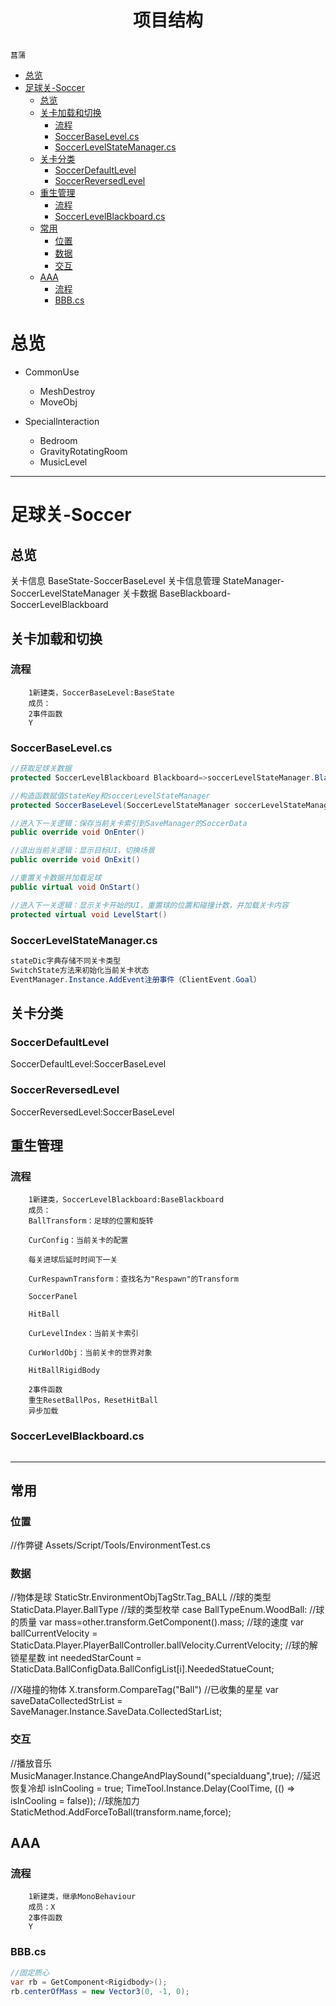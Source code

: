 <h1>
<p align="center">项目结构</p>
</h1>

`菖蒲`

<!-- TOC -->

- [总览](#总览)
- [足球关-Soccer](#足球关-soccer)
    - [总览](#总览-1)
    - [关卡加载和切换](#关卡加载和切换)
        - [流程](#流程)
        - [SoccerBaseLevel.cs](#soccerbaselevelcs)
        - [SoccerLevelStateManager.cs](#soccerlevelstatemanagercs)
    - [关卡分类](#关卡分类)
        - [SoccerDefaultLevel](#soccerdefaultlevel)
        - [SoccerReversedLevel](#soccerreversedlevel)
    - [重生管理](#重生管理)
        - [流程](#流程-1)
        - [SoccerLevelBlackboard.cs](#soccerlevelblackboardcs)
    - [常用](#常用)
        - [位置](#位置)
        - [数据](#数据)
        - [交互](#交互)
    - [AAA](#aaa)
        - [流程](#流程-2)
        - [BBB.cs](#bbbcs)

<!-- /TOC -->
# 总览
- CommonUse
  - MeshDestroy
  - MoveObj

- Speciallnteraction
  - Bedroom
  - GravityRotatingRoom
  - MusicLevel

---
# 足球关-Soccer

## 总览
关卡信息
BaseState-SoccerBaseLevel
关卡信息管理
StateManager-SoccerLevelStateManager
关卡数据
BaseBlackboard-SoccerLevelBlackboard

## 关卡加载和切换

### 流程
        1新建类，SoccerBaseLevel:BaseState
        成员：
        2事件函数
        Y
### SoccerBaseLevel.cs
```cs
//获取足球关数据
protected SoccerLevelBlackboard Blackboard=>soccerLevelStateManager.Blackboard;

//构造函数赋值StateKey和soccerLevelStateManager
protected SoccerBaseLevel(SoccerLevelStateManager soccerLevelStateManager)

//进入下一关逻辑：保存当前关卡索引到SaveManager的SoccerData
public override void OnEnter()

//退出当前关逻辑：显示目标UI，切换场景
public override void OnExit()

//重置关卡数据并加载足球
public virtual void OnStart()

//进入下一关逻辑：显示关卡开始的UI，重置球的位置和碰撞计数，并加载关卡内容
protected virtual void LevelStart()
```

### SoccerLevelStateManager.cs
```cs
stateDic字典存储不同关卡类型
SwitchState方法来初始化当前关卡状态
EventManager.Instance.AddEvent注册事件（ClientEvent.Goal）
```


## 关卡分类

### SoccerDefaultLevel
SoccerDefaultLevel:SoccerBaseLevel
### SoccerReversedLevel
SoccerReversedLevel:SoccerBaseLevel

## 重生管理

### 流程
        1新建类，SoccerLevelBlackboard:BaseBlackboard
        成员：
        BallTransform：足球的位置和旋转

        CurConfig：当前关卡的配置

        每关进球后延时时间下一关

        CurRespawnTransform：查找名为"Respawn"的Transform

        SoccerPanel

        HitBall

        CurLevelIndex：当前关卡索引

        CurWorldObj：当前关卡的世界对象

        HitBallRigidBody
        
        2事件函数
        重生ResetBallPos，ResetHitBall
        异步加载
### SoccerLevelBlackboard.cs
```cs

```








---

## 常用
### 位置
//作弊键
Assets/Script/Tools/EnvironmentTest.cs

### 数据

//物体是球
StaticStr.EnvironmentObjTagStr.Tag_BALL
//球的类型
StaticData.Player.BallType
//球的类型枚举
case BallTypeEnum.WoodBall:
//球的质量
var mass=other.transform.GetComponent<Rigidbody>().mass;
//球的速度
var ballCurrentVelocity = StaticData.Player.PlayerBallController.ballVelocity.CurrentVelocity;
//球的解锁星星数
int neededStarCount = StaticData.BallConfigData.BallConfigList[i].NeededStatueCount;
                
//X碰撞的物体
X.transform.CompareTag("Ball")
//已收集的星星
var saveDataCollectedStrList = SaveManager.Instance.SaveData.CollectedStarList;

### 交互

//播放音乐
MusicManager.Instance.ChangeAndPlaySound("specialduang",true);
//延迟恢复冷却
isInCooling = true;
TimeTool.Instance.Delay(CoolTime, (() => isInCooling = false));
//球施加力
StaticMethod.AddForceToBall(transform.name,force);


## AAA

### 流程
        1新建类，继承MonoBehaviour
        成员：X
        2事件函数
        Y

### BBB.cs

```cs
//固定质心
var rb = GetComponent<Rigidbody>();
rb.centerOfMass = new Vector3(0, -1, 0);
```







